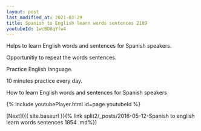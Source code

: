 ```yaml
---
layout: post
last_modified_at: 2021-03-29
title: Spanish to English learn words sentences 2189 
youtubeId: 1wcBD8qYfw4
---
```

 
 
Helps to learn English words and sentences for Spanish speakers.

Opportunitiy to repeat the words sentences. 

Practice English language. 
 
10 minutes practice every day. 
 
How to learn English words and sentences for Spanish speakers 
 
{% include youtubePlayer.html id=page.youtubeId %}
 
 
[Next]({{ site.baseurl }}{% link  split2/_posts/2016-05-12-Spanish to english learn words sentences 1854 .md%})
 
